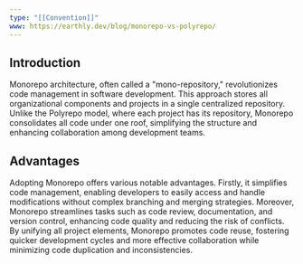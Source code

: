 ```yaml
---
type: "[[Convention]]"
www: https://earthly.dev/blog/monorepo-vs-polyrepo/
---
```


## Introduction

Monorepo architecture, often called a "mono-repository," revolutionizes code management in software development. This approach stores all organizational components and projects in a single centralized repository. Unlike the Polyrepo model, where each project has its repository, Monorepo consolidates all code under one roof, simplifying the structure and enhancing collaboration among development teams.

## Advantages

Adopting Monorepo offers various notable advantages. Firstly, it simplifies code management, enabling developers to easily access and handle modifications without complex branching and merging strategies. Moreover, Monorepo streamlines tasks such as code review, documentation, and version control, enhancing code quality and reducing the risk of conflicts. By unifying all project elements, Monorepo promotes code reuse, fostering quicker development cycles and more effective collaboration while minimizing code duplication and inconsistencies. 
